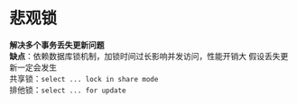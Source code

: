 # 悲观锁
**解决多个事务丢失更新问题**<br>
**缺点**：依赖数据库锁机制，加锁时间过长影响并发访问，性能开销大
假设丢失更新一定会发生<br>
共享锁：`select ... lock in share mode`<br>
排他锁：`select ... for update`
